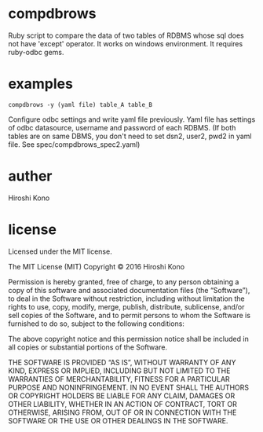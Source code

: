 # compdbrows
Ruby script to compare the data of two tables of RDBMS whose sql does not have 'except' operator.
It works on windows environment.
It requires ruby-odbc gems.
# examples
    compdbrows -y (yaml file) table_A table_B
Configure odbc settings and write yaml file previously.
Yaml file has settings of odbc datasource, username and password of each RDBMS.
(If both tables are on same DBMS, you don't need to set dsn2, user2, pwd2 in yaml file.
See spec/compdbrows_spec2.yaml)
# auther
Hiroshi Kono
# license
Licensed under the MIT license.

The MIT License (MIT)
Copyright © 2016 Hiroshi Kono

Permission is hereby granted, free of charge, to any person obtaining a copy of this software and associated documentation files (the “Software”), to deal in the Software without restriction, including without limitation the rights to use, copy, modify, merge, publish, distribute, sublicense, and/or sell copies of the Software, and to permit persons to whom the Software is furnished to do so, subject to the following conditions:

The above copyright notice and this permission notice shall be included in all copies or substantial portions of the Software.

THE SOFTWARE IS PROVIDED “AS IS”, WITHOUT WARRANTY OF ANY KIND, EXPRESS OR IMPLIED, INCLUDING BUT NOT LIMITED TO THE WARRANTIES OF MERCHANTABILITY, FITNESS FOR A PARTICULAR PURPOSE AND NONINFRINGEMENT. IN NO EVENT SHALL THE AUTHORS OR COPYRIGHT HOLDERS BE LIABLE FOR ANY CLAIM, DAMAGES OR OTHER LIABILITY, WHETHER IN AN ACTION OF CONTRACT, TORT OR OTHERWISE, ARISING FROM, OUT OF OR IN CONNECTION WITH THE SOFTWARE OR THE USE OR OTHER DEALINGS IN THE SOFTWARE.
